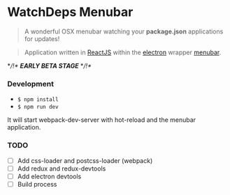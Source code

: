 # WatchDeps Menubar

> A wonderful OSX menubar watching your **package.json** applications for updates!

> Application written in [ReactJS](https://facebook.github.io/react/) within the [electron](https://github.com/atom/electron) wrapper [menubar](https://github.com/maxogden/menubar).

**/!\** ***EARLY BETA STAGE*** **/!\**

### Development

* `$ npm install`
* `$ npm run dev`

It will start webpack-dev-server with hot-reload and the menubar application.

### TODO

* [ ] Add css-loader and postcss-loader (webpack)
* [ ] Add redux and redux-devtools
* [ ] Add electron devtools
* [ ] Build process
